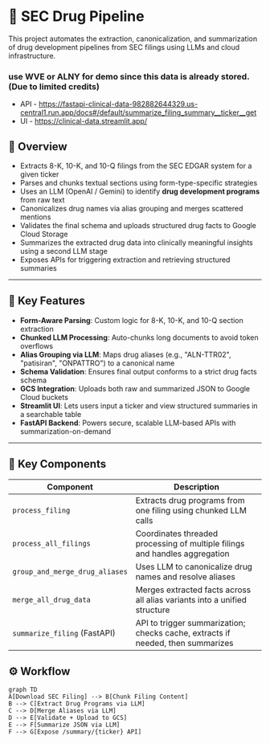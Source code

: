 # 🧬 SEC Drug Pipeline
This project automates the extraction, canonicalization, and summarization of drug development pipelines from SEC filings using LLMs and cloud infrastructure.

### use WVE or ALNY for demo since this data is already stored.(Due to limited credits)
- API - https://fastapi-clinical-data-982882644329.us-central1.run.app/docs#/default/summarize_filing_summary__ticker__get
- UI - https://clinical-data.streamlit.app/

## 📌 Overview

- Extracts 8-K, 10-K, and 10-Q filings from the SEC EDGAR system for a given ticker
- Parses and chunks textual sections using form-type-specific strategies
- Uses an LLM (OpenAI / Gemini) to identify **drug development programs** from raw text
- Canonicalizes drug names via alias grouping and merges scattered mentions
- Validates the final schema and uploads structured drug facts to Google Cloud Storage
- Summarizes the extracted drug data into clinically meaningful insights using a second LLM stage
- Exposes APIs for triggering extraction and retrieving structured summaries

---

## 🧪 Key Features

- **Form-Aware Parsing**: Custom logic for 8-K, 10-K, and 10-Q section extraction
- **Chunked LLM Processing**: Auto-chunks long documents to avoid token overflows
- **Alias Grouping via LLM**: Maps drug aliases (e.g., "ALN-TTR02", "patisiran", "ONPATTRO") to a canonical name
- **Schema Validation**: Ensures final output conforms to a strict drug facts schema
- **GCS Integration**: Uploads both raw and summarized JSON to Google Cloud buckets
- **Streamlit UI**: Lets users input a ticker and view structured summaries in a searchable table
- **FastAPI Backend**: Powers secure, scalable LLM-based APIs with summarization-on-demand

---

## 📁 Key Components

| Component                     | Description                                                                 |
|------------------------------|-----------------------------------------------------------------------------|
| `process_filing`             | Extracts drug programs from one filing using chunked LLM calls              |
| `process_all_filings`        | Coordinates threaded processing of multiple filings and handles aggregation |
| `group_and_merge_drug_aliases` | Uses LLM to canonicalize drug names and resolve aliases                     |
| `merge_all_drug_data`        | Merges extracted facts across all alias variants into a unified structure   |
| `summarize_filing` (FastAPI) | API to trigger summarization; checks cache, extracts if needed, then summarizes |

## ⚙️ Workflow

```mermaid
graph TD
A[Download SEC Filing] --> B[Chunk Filing Content]
B --> C[Extract Drug Programs via LLM]
C --> D[Merge Aliases via LLM]
D --> E[Validate + Upload to GCS]
E --> F[Summarize JSON via LLM]
F --> G[Expose /summary/{ticker} API]

